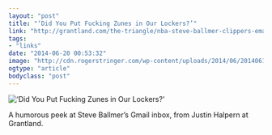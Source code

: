 ```yaml
---
layout: "post"
title: "‘Did You Put Fucking Zunes in Our Lockers?’"
link: "http://grantland.com/the-triangle/nba-steve-ballmer-clippers-email-hacked/"
tags: 
- "links"
date: "2014-06-20 00:53:32"
image: "http://cdn.rogerstringer.com/wp-content/uploads/2014/06/20140619-175307-64387827.jpg"
ogtype: "article"
bodyclass: "post"
---
```


![‘Did You Put Fucking Zunes in Our Lockers?’](http://cdn.rogerstringer.com/wp-content/uploads/2014/06/20140619-175307-64387827.jpg "‘Did You Put Fucking Zunes in Our Lockers?’")

A humorous peek at Steve Ballmer’s Gmail inbox, from Justin Halpern at Grantland.